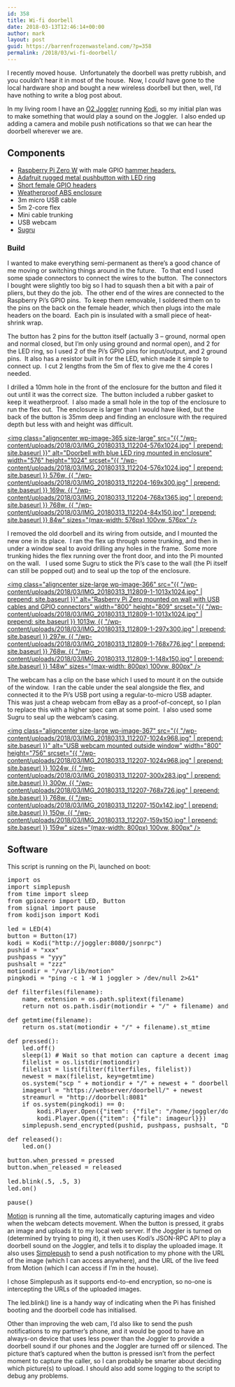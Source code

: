 ```yaml
---
id: 358
title: Wi-fi doorbell
date: 2018-03-13T12:46:14+00:00
author: mark
layout: post
guid: https://barrenfrozenwasteland.com/?p=358
permalink: /2018/03/wi-fi-doorbell/
---
```

I recently moved house.  Unfortunately the doorbell was pretty rubbish, and you couldn&#8217;t hear it in most of the house.  Now, I _could_ have gone to the local hardware shop and bought a new wireless doorbell but then, well, I&#8217;d have nothing to write a blog post about.

In my living room I have an [O2 Joggler](https://en.wikipedia.org/wiki/O2_Joggler) running [Kodi](https://kodi.tv/), so my initial plan was to make something that would play a sound on the Joggler.  I also ended up adding a camera and mobile push notifications so that we can hear the doorbell wherever we are.

## Components

  * [Raspberry Pi Zero W](https://www.raspberrypi.org/products/raspberry-pi-zero-w/) with male GPIO [hammer headers.](https://thepihut.com/products/gpio-hammer-header-solderless)
  * [Adafruit rugged metal pushbutton with LED ring](https://thepihut.com/products/adafruit-rugged-metal-pushbutton-with-blue-led-ring-16mm-blue-momentary)
  * [Short female GPIO headers](https://thepihut.com/products/gpio-header-for-raspberry-pi-hat-2x20-short-female-header)
  * [Weatherproof ABS enclosure](https://uk.rs-online.com/web/p/general-purpose-enclosures/2816908/)
  * 3m micro USB cable
  * 5m 2-core flex
  * Mini cable trunking
  * USB webcam
  * [Sugru](https://sugru.com/)

### Build

I wanted to make everything semi-permanent as there&#8217;s a good chance of me moving or switching things around in the future.   To that end I used some spade connectors to connect the wires to the button.  The connectors I bought were slightly too big so I had to squash then a bit with a pair of pliers, but they do the job.  The other end of the wires are connected to the Raspberry Pi&#8217;s GPIO pins.  To keep them removable, I soldered them on to the pins on the back on the female header, which then plugs into the male headers on the board.  Each pin is insulated with a small piece of heat-shrink wrap.

The button has 2 pins for the button itself (actually 3 &#8211; ground, normal open and normal closed, but I&#8217;m only using ground and normal open), and 2 for the LED ring, so I used 2 of the Pi&#8217;s GPIO pins for input/output, and 2 ground pins.  It also has a resistor built in for the LED, which made it simple to connect up.  I cut 2 lengths from the 5m of flex to give me the 4 cores I needed.

I drilled a 10mm hole in the front of the enclosure for the button and filed it out until it was the correct size.  The button included a rubber gasket to keep it weatherproof.  I also made a small hole in the top of the enclosure to run the flex out.  The enclosure is larger than I would have liked, but the back of the button is 35mm deep and finding an enclosure with the required depth but less with and height was difficult.

[<img class="aligncenter wp-image-365 size-large" src="{{ "/wp-content/uploads/2018/03/IMG_20180313_112204-576x1024.jpg" | prepend: site.baseurl }}" alt="Doorbell with blue LED ring mounted in enclosure" width="576" height="1024" srcset="{{ "/wp-content/uploads/2018/03/IMG_20180313_112204-576x1024.jpg" | prepend: site.baseurl }} 576w, {{ "/wp-content/uploads/2018/03/IMG_20180313_112204-169x300.jpg" | prepend: site.baseurl }} 169w, {{ "/wp-content/uploads/2018/03/IMG_20180313_112204-768x1365.jpg" | prepend: site.baseurl }} 768w, {{ "/wp-content/uploads/2018/03/IMG_20180313_112204-84x150.jpg" | prepend: site.baseurl }} 84w" sizes="(max-width: 576px) 100vw, 576px" />](/wp-content/uploads/2018/03/IMG_20180313_112204.jpg)

I removed the old doorbell and its wiring from outside, and I mounted the new one in its place.  I ran the flex up through some trunking, and then in under a window seal to avoid drilling any holes in the frame.  Some more trunking hides the flex running over the front door, and into the Pi mounted on the wall.   I used some Sugru to stick the Pi&#8217;s case to the wall (the Pi itself can still be popped out) and to seal up the top of the enclosure.

[<img class="aligncenter size-large wp-image-366" src="{{ "/wp-content/uploads/2018/03/IMG_20180313_112809-1-1013x1024.jpg" | prepend: site.baseurl }}" alt="Rasberry Pi Zero mounted on wall with USB cables and GPIO connectors" width="800" height="809" srcset="{{ "/wp-content/uploads/2018/03/IMG_20180313_112809-1-1013x1024.jpg" | prepend: site.baseurl }} 1013w, {{ "/wp-content/uploads/2018/03/IMG_20180313_112809-1-297x300.jpg" | prepend: site.baseurl }} 297w, {{ "/wp-content/uploads/2018/03/IMG_20180313_112809-1-768x776.jpg" | prepend: site.baseurl }} 768w, {{ "/wp-content/uploads/2018/03/IMG_20180313_112809-1-148x150.jpg" | prepend: site.baseurl }} 148w" sizes="(max-width: 800px) 100vw, 800px" />](/wp-content/uploads/2018/03/IMG_20180313_112809-1.jpg)

The webcam has a clip on the base which I used to mount it on the outside of the window.  I ran the cable under the seal alongside the flex, and connected it to the Pi&#8217;s USB port using a regular-to-micro USB adapter.  This was just a cheap webcam from eBay as a proof-of-concept, so I plan to replace this with a higher spec cam at some point.  I also used some Sugru to seal up the webcam&#8217;s casing.

[<img class="aligncenter size-large wp-image-367" src="{{ "/wp-content/uploads/2018/03/IMG_20180313_112207-1024x968.jpg" | prepend: site.baseurl }}" alt="USB webcam mounted outside window" width="800" height="756" srcset="{{ "/wp-content/uploads/2018/03/IMG_20180313_112207-1024x968.jpg" | prepend: site.baseurl }} 1024w, {{ "/wp-content/uploads/2018/03/IMG_20180313_112207-300x283.jpg" | prepend: site.baseurl }} 300w, {{ "/wp-content/uploads/2018/03/IMG_20180313_112207-768x726.jpg" | prepend: site.baseurl }} 768w, {{ "/wp-content/uploads/2018/03/IMG_20180313_112207-150x142.jpg" | prepend: site.baseurl }} 150w, {{ "/wp-content/uploads/2018/03/IMG_20180313_112207-159x150.jpg" | prepend: site.baseurl }} 159w" sizes="(max-width: 800px) 100vw, 800px" />](/wp-content/uploads/2018/03/IMG_20180313_112207.jpg)

## Software

This script is running on the Pi, launched on boot:

<pre>import os
import simplepush
from time import sleep
from gpiozero import LED, Button
from signal import pause
from kodijson import Kodi

led = LED(4)
button = Button(17)
kodi = Kodi("http://joggler:8080/jsonrpc")
pushid = "xxx"
pushpass = "yyy"
pushsalt = "zzz"
motiondir = "/var/lib/motion"
pingkodi = "ping -c 1 -W 1 joggler &gt; /dev/null 2&gt;&1"

def filterfiles(filename):
    name, extension = os.path.splitext(filename)
    return not os.path.isdir(motiondir + "/" + filename) and extension == '.jpg'

def getmtime(filename):
    return os.stat(motiondir + "/" + filename).st_mtime

def pressed():
    led.off()
    sleep(1) # Wait so that motion can capture a decent image
    filelist = os.listdir(motiondir)
    filelist = list(filter(filterfiles, filelist))
    newest = max(filelist, key=getmtime)
    os.system("scp " + motiondir + "/" + newest + " doorbell@webserver:~/")
    imageurl = "https://webserver/doorbell/" + newest
    streamurl = "http://doorbell:8081"
    if os.system(pingkodi) == 0:
        kodi.Player.Open({"item": {"file": "/home/joggler/doorbell.ogg"}})    
        kodi.Player.Open({"item": {"file": imageurl}})    
    simplepush.send_encrypted(pushid, pushpass, pushsalt, "Doorbell", imageurl + " \n" + streamurl, "doorbell")
    
def released():
    led.on()
    
button.when_pressed = pressed
button.when_released = released

led.blink(.5, .5, 3)
led.on()

pause()
</pre>

[Motion](https://motion-project.github.io/) is running all the time, automatically capturing images and video when the webcam detects movement. When the button is pressed, it grabs an image and uploads it to my local web server. If the Joggler is turned on (determined by trying to ping it), it then uses Kodi&#8217;s JSON-RPC API to play a doorbell sound on the Joggler, and tells it to display the uploaded image. It also uses [Simplepush](https://simplepush.io/) to send a push notification to my phone with the URL of the image (which I can access anywhere), and the URL of the live feed from Motion (which I can access if I&#8217;m in the house).

I chose Simplepush as it supports end-to-end encryption, so no-one is intercepting the URLs of the uploaded images.

The led.blink() line is a handy way of indicating when the Pi has finished booting and the doorbell code has initialised.

Other than improving the web cam, I&#8217;d also like to send the push notifications to my partner&#8217;s phone, and it would be good to have an always-on device that uses less power than the Joggler to provide a doorbell sound if our phones and the Joggler are turned off or silenced. The picture that&#8217;s captured when the button is pressed isn&#8217;t from the perfect moment to capture the caller, so I can probably be smarter about deciding which picture(s) to upload. I should also add some logging to the script to debug any problems.
